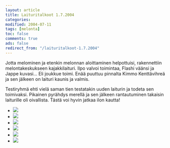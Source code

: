 ```yaml
--- 
layout: article 
title: Laituritalkoot 1.7.2004 
categories: 
modified: 2004-07-11 
tags: [melonta]
toc: false 
comments: true 
ads: false 
redirect_from: "/laituritalkoot-1.7.2004" 
--- 
```


Jotta melominen ja etenkin melonnan aloittaminen helpottuisi,
rakennettiin melontakeskukseen kajakkilaituri. Ilpo valvoi toimintaa,
Flashi väänsi ja Jappe kuvasi... Eli joukkue toimi. Enää puuttuu
pinnalta Kimmo Kenttävihreä ja sen jälkeen on laituri kaunis ja valmis.

Testiryhmä ehti vielä saman tien testatakin uuden laiturin ja todeta sen
toimivaksi. Pikainen pyrähdys merellä ja sen jälkeen rantautuminen
takaisin laiturille oli oivallista. Tästä voi hyvin jatkaa ilon kautta!

<div class="image-gallery">

-   [![](/Media/Default/ImageGalleries/laituritalkoot-1.7.2004/Thumbnails/laituritalkoot1b.jpg)](/Media/Default/ImageGalleries/laituritalkoot-1.7.2004/laituritalkoot1b.jpg)
-   [![](/Media/Default/ImageGalleries/laituritalkoot-1.7.2004/Thumbnails/laituritalkoot3b.jpg)](/Media/Default/ImageGalleries/laituritalkoot-1.7.2004/laituritalkoot3b.jpg)
-   [![](/Media/Default/ImageGalleries/laituritalkoot-1.7.2004/Thumbnails/laituritalkoot4b.jpg)](/Media/Default/ImageGalleries/laituritalkoot-1.7.2004/laituritalkoot4b.jpg)
-   [![](/Media/Default/ImageGalleries/laituritalkoot-1.7.2004/Thumbnails/laituritalkoot5b.jpg)](/Media/Default/ImageGalleries/laituritalkoot-1.7.2004/laituritalkoot5b.jpg)
-   [![](/Media/Default/ImageGalleries/laituritalkoot-1.7.2004/Thumbnails/laituritalkoot6b.jpg)](/Media/Default/ImageGalleries/laituritalkoot-1.7.2004/laituritalkoot6b.jpg)
-   [![](/Media/Default/ImageGalleries/laituritalkoot-1.7.2004/Thumbnails/laituritalkoot7b.jpg)](/Media/Default/ImageGalleries/laituritalkoot-1.7.2004/laituritalkoot7b.jpg)

</div>
